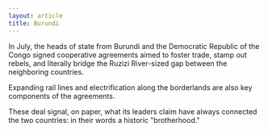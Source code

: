 ```yaml
---
layout: article
title: Burundi
---
```


In July, the heads of state from Burundi and the Democratic Republic of the Congo signed cooperative agreements aimed to foster trade, stamp out rebels, and literally bridge the Ruzizi River-sized gap between the neighboring countries.

Expanding rail lines and electrification along the borderlands are also key components of the agreements.

These deal signal, on paper, what its leaders claim have always connected the two countries: in their words a historic "brotherhood."
